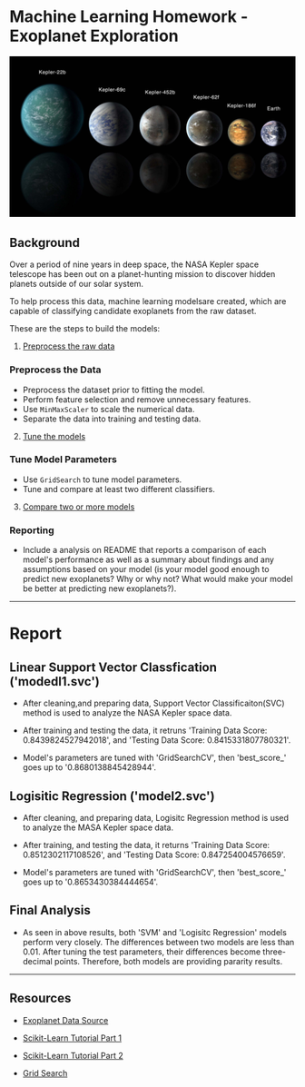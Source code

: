 # Machine Learning Homework - Exoplanet Exploration

![exoplanets.jpg](Images/exoplanets.jpg)

## Background

Over a period of nine years in deep space, the NASA Kepler space telescope has been out on a planet-hunting mission to discover hidden planets outside of our solar system.

To help process this data, machine learning modelsare created, which are capable of classifying candidate exoplanets from the raw dataset.

These are the steps to build the models:

1. [Preprocess the raw data](#Preprocessing)
### Preprocess the Data

* Preprocess the dataset prior to fitting the model.
* Perform feature selection and remove unnecessary features.
* Use `MinMaxScaler` to scale the numerical data.
* Separate the data into training and testing data.

2. [Tune the models](#Tune-Model-Parameters)
### Tune Model Parameters

* Use `GridSearch` to tune model parameters.
* Tune and compare at least two different classifiers.

3. [Compare two or more models](#Evaluate-Model-Performance)
### Reporting

* Include a analysis on README that reports a comparison of each model's performance as well as a summary about findings and any assumptions based on your model (is your model good enough to predict new exoplanets? Why or why not? What would make your model be better at predicting new exoplanets?).

- - -

# Report

## Linear Support Vector Classfication ('modedl1.svc')

* After cleaning,and preparing data, Support Vector Classificaiton(SVC) method is used to analyze the NASA Kepler space data.

* After training and testing the data, it retruns 'Training Data Score: 0.8439824527942018', and 'Testing Data Score: 0.8415331807780321'.

* Model's parameters are tuned with 'GridSearchCV', then 'best_score_' goes up to '0.8680138845428944'.

## Logisitic Regression ('model2.svc')

* After cleaning, and preparing data, Logisitc Regression method is used to analyze the MASA Kepler space data.

* After training, and testing the data, it returns 'Training Data Score: 0.8512302117108526', and 'Testing Data Score: 0.847254004576659'.

* Model's parameters are tuned with 'GridSearchCV', then 'best_score_' goes up to '0.8653430384444654'.

## Final Analysis

* As seen in above results, both 'SVM' and 'Logisitc Regression' models perform very closely. The differences between two models are less than 0.01. After tuning the test parameters, their differences become three-decimal points. Therefore, both models are providing pararity results. 
- - -

## Resources

* [Exoplanet Data Source](https://www.kaggle.com/nasa/kepler-exoplanet-search-results)

* [Scikit-Learn Tutorial Part 1](https://www.youtube.com/watch?v=4PXAztQtoTg)

* [Scikit-Learn Tutorial Part 2](https://www.youtube.com/watch?v=gK43gtGh49o&t=5858s)

* [Grid Search](https://scikit-learn.org/stable/modules/grid_search.html)


